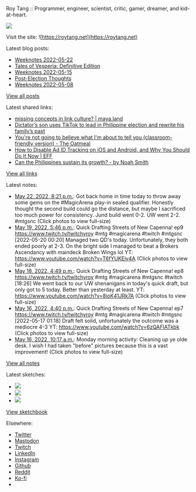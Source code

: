 Roy Tang :: Programmer, engineer, scientist, critic, gamer, dreamer, and kid-at-heart.

![](https://roytang.net/static/img/profile.jpg)

Visit the site: ![https://roytang.net](https://roytang.net)

Latest blog posts:

- [Weeknotes 2022-05-22](https://roytang.net/2022/05/weeknotes-05-22/)
- [Tales of Vesperia: Definitive Edition](https://roytang.net/2022/05/tales-of-vesperia/)
- [Weeknotes 2022-05-15](https://roytang.net/2022/05/weeknotes-05-15/)
- [Post-Election Thoughts](https://roytang.net/2022/05/post-election-thoughts/)
- [Weeknotes 2022-05-08](https://roytang.net/2022/05/weeknotes-05-08/)

[View all posts](https://roytang.net/blog)

Latest shared links:

- [missing concepts in link culture? | maya.land](https://roytang.net/2022/05/ec87cd8d68cb544216320c0e8fabc921/)
- [Dictator’s son uses TikTok to lead in Philippine election and rewrite his family’s past](https://roytang.net/2022/05/951b1fb662d93e691697694d3731c4b6/)
- [You&#x27;re not going to believe what I&#x27;m about to tell you (classroom-friendly version) - The Oatmeal](https://roytang.net/2022/05/19e71e05301cf2cbcb3f887cde15ec2d/)
- [How to Disable Ad ID Tracking on iOS and Android, and Why You Should Do It Now | EFF](https://roytang.net/2022/05/adcfd7abefdedac61c95e85eaff13e9f/)
- [Can the Philippines sustain its growth? - by Noah Smith](https://roytang.net/2022/05/078195f7d75927abc117d998f21abe7b/)

[View all links](https://roytang.net/links)

Latest notes:

- [May 22, 2022, 8:21 p.m.](https://roytang.net/2022/05/1528350414508134400/): Got back home in time today to throw away some gems on the #MagicArena play-in sealed qualifier. Honestly thought the second build could go the distance, but maybe I sacrificed too much power for consistency. Jund build went 0-2. UW went 2-2. #mtgsnc (Click photos to view full-size)
- [May 19, 2022, 5:46 p.m.](https://roytang.net/2022/05/1527224180743327744/): Quick Drafting Streets of New Capenna! ep9 https://www.twitch.tv/twitchyroy #mtg #magicarena #twitch #mtgsnc [2022-05-20 00:20] Managed two QD&#x27;s today. Unfortunately, they both ended poorly at 2-3. On the bright side I managed to beat a Brokers Ascendancy with maindeck Broken Wings lol YT: https://www.youtube.com/watch?v=T6fYUKEiv4A (Click photos to view full-size)
- [May 18, 2022, 4:49 p.m.](https://roytang.net/2022/05/1526847442402131968/): Quick Drafting Streets of New Capenna! ep8 https://www.twitch.tv/twitchyroy #mtg #magicarena #mtgsnc #twitch [18:26] We went back to our UW shenanigans in today&#x27;s quick draft, but only got to 5 today. Better than yesterday at least. YT: https://www.youtube.com/watch?v=8ioK41JRk7A (Click photos to view full-size)
- [May 16, 2022, 4:40 p.m.](https://roytang.net/2022/05/1526120403529261056/): Quick Drafting Streets of New Capenna! ep7 https://www.twitch.tv/twitchyroy #mtg #magicarena #twitch #mtgsnc [2022-05-17 01:18] Draft felt solid, unfortunately the outcome was a mediocre 4-3 YT: https://www.youtube.com/watch?v=6zQAFlATkbk (Click photos to view full-size)
- [May 16, 2022, 10:17 a.m.](https://roytang.net/2022/05/1526023896595435520/): Monday morning activity: Cleaning up ye olde desk. I wish I had taken &quot;before&quot; pictures because this is a vast improvement! (Click photos to view full-size)

[View all notes](https://roytang.net/notes)

Latest sketches:


- ![](https://roytang.net/media/cache/eb/6d/eb6d42690e16874c36049dccfd32b06d.jpg)
- ![](https://roytang.net/media/cache/6c/d5/6cd5b41f73d41026b3f65beeac28a6af.jpg)
- ![](https://roytang.net/media/cache/e5/da/e5da975ee2fed5a25dba802aa7d5ad1c.jpg)

[View sketchbook](https://roytang.net/albums/sketchbook)


Elsewhere:

- [Twitter](https://twitter.com/roytang)
- [Mastodon](https://mastodon.technology/@roytang)
- [Twitch](https://twitch.tv/twitchyroy)
- [LinkedIn](https://www.linkedin.com/in/roytang)
- [Instagram](https://instagram.com/roytang0400)
- [Github](https://github.com/roytang)
- [Reddit](https://reddit.com/u/hungryroy)
- [Ko-fi](https://ko-fi.com/roytang)
- [](mailto:hello@roytang.net)